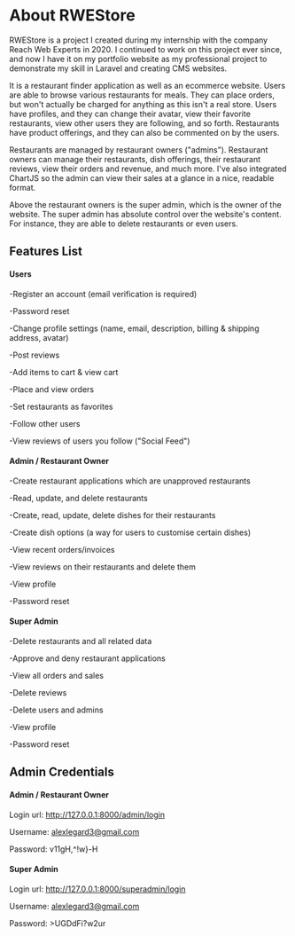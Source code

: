 # About RWEStore

RWEStore is a project I created during my internship with the company Reach Web Experts in 2020. I continued to work on this project ever since, and now I have it on my portfolio website as my professional project to demonstrate my skill in Laravel and creating CMS websites.

It is a restaurant finder application as well as an ecommerce website. Users are able to browse various restaurants for meals. They can place orders, but won't actually be charged for anything as this isn't a real store. Users have profiles, and they can change their avatar, view their favorite restaurants, view other users they are following, and so forth. Restaurants have product offerings, and they can also be commented on by the users.

Restaurants are managed by restaurant owners ("admins"). Restaurant owners can manage their restaurants, dish offerings, their restaurant reviews, view their orders and revenue, and much more. I've also integrated ChartJS so the admin can view their sales at a glance in a nice, readable format.

Above the restaurant owners is the super admin, which is the owner of the website. The super admin has absolute control over the website's content. For instance, they are able to delete restaurants or even users.


## Features List

#### Users

-Register an account (email verification is required)

-Password reset

-Change profile settings (name, email, description, billing & shipping address, avatar)

-Post reviews

-Add items to cart & view cart

-Place and view orders

-Set restaurants as favorites

-Follow other users

-View reviews of users you follow ("Social Feed")


#### Admin / Restaurant Owner

-Create restaurant applications which are unapproved restaurants

-Read, update, and delete restaurants

-Create, read, update, delete dishes for their restaurants

-Create dish options (a way for users to customise certain dishes)

-View recent orders/invoices

-View reviews on their restaurants and delete them

-View profile

-Password reset


#### Super Admin

-Delete restaurants and all related data

-Approve and deny restaurant applications

-View all orders and sales

-Delete reviews

-Delete users and admins

-View profile

-Password reset


## Admin Credentials

#### Admin / Restaurant Owner

Login url: http://127.0.0.1:8000/admin/login

Username: alexlegard3@gmail.com

Password: v11gH,^!w}-H

#### Super Admin

Login url: http://127.0.0.1:8000/superadmin/login

Username: alexlegard3@gmail.com

Password: >UGDdFi?w2ur